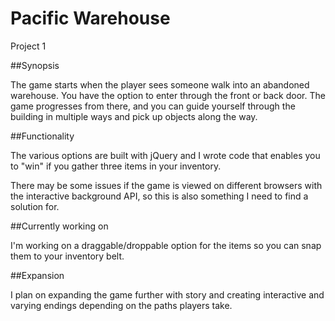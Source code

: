 # Pacific Warehouse
Project 1

##Synopsis

The game starts when the player sees someone walk into an abandoned warehouse. You have the option to enter through the front or back door. The game progresses from there, and you can guide yourself through the building in multiple ways and pick up objects along the way.

##Functionality

The various options are built with jQuery and I wrote code that enables you to "win" if you gather three items in your inventory.

There may be some issues if the game is viewed on different browsers with the interactive background API, so this is also something I need to find a solution for.

##Currently working on

I'm working on a draggable/droppable option for the items so you can snap them to your inventory belt.

##Expansion

I plan on expanding the game further with story and creating interactive and varying endings depending on the paths players take.